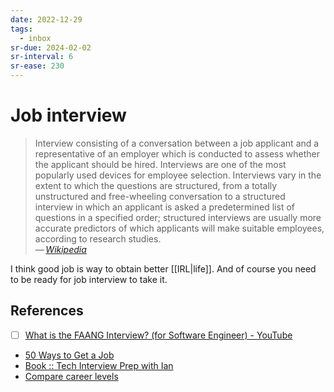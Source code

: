 ```yaml
---
date: 2022-12-29
tags:
  - inbox
sr-due: 2024-02-02
sr-interval: 6
sr-ease: 230
---
```


# Job interview

> Interview consisting of a conversation between a job applicant and a
> representative of an employer which is conducted to assess whether the
> applicant should be hired. Interviews are one of the most popularly used
> devices for employee selection. Interviews vary in the extent to which the
> questions are structured, from a totally unstructured and free-wheeling
> conversation to a structured interview in which an applicant is asked a
> predetermined list of questions in a specified order; structured interviews
> are usually more accurate predictors of which applicants will make suitable
> employees, according to research studies.\
> — <cite>[Wikipedia](https://en.wikipedia.org/wiki/Interview)</cite>

I think good job is way to obtain better [[IRL|life]]. And of
course you need to be ready for job interview to take it.

## References

- [ ] [What is the FAANG Interview? (for Software Engineer) - YouTube](https://www.youtube.com/watch?v=RoHI83C9Fyk )
- [50 Ways to Get a Job](https://50waystogetajob.com/)
- [Book :: Tech Interview Prep with Ian](https://techinterview.guide/)
- [Compare career levels](https://www.levels.fyi/)
